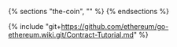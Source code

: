 {% sections "the-coin", "" %}
{% endsections %}

{% include "git+https://github.com/ethereum/go-ethereum.wiki.git/Contract-Tutorial.md" %}